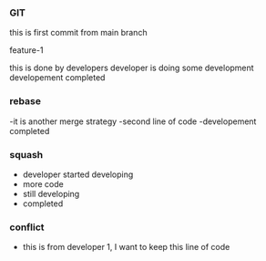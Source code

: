 ### GIT
this is first commit from main branch

feature-1 

this is done by developers
developer is doing some development
developement completed

### rebase
-it is another merge strategy
-second line of code
-developement completed

### squash
* developer started developing
* more code
* still developing
* completed

### conflict
* this is from developer 1, I want to keep this line of code